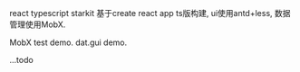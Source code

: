 react typescript starkit
基于create react app ts版构建, ui使用antd+less, 数据管理使用MobX.

MobX test demo.
dat.gui demo.

...todo
